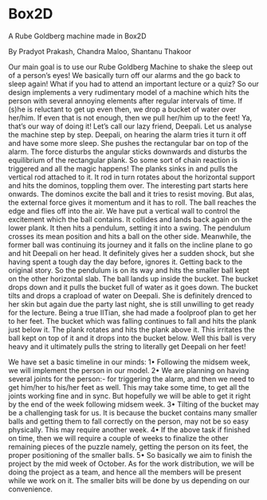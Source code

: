 Box2D
=====

A Rube Goldberg machine made in Box2D

By Pradyot Prakash, Chandra Maloo, Shantanu Thakoor

Our main goal is to use our Rube Goldberg Machine to shake the sleep out
of a person’s eyes! We basically turn off our alarms and the go back to sleep
again!
What if you had to attend an important lecture or a quiz? So our design
implements a very rudimentary model of a machine which hits the person with
several annoying elements after regular intervals of time. If (s)he is reluctant to
get up even then, we drop a bucket of water over her/him. If even that is not
enough, then we pull her/him up to the feet! Ya, that’s our way of doing it!
Let’s call our lazy friend, Deepali. Let us analyse the machine step by step.
Deepali, on hearing the alarm tries it turn it off and have some more sleep. She
pushes the rectangular bar on top of the alarm. The force disturbs the angular
sticks downwards and disturbs the equilibrium of the rectangular plank. So
some sort of chain reaction is triggered and all the magic happens! The planks
sinks in and pulls the vertical rod attached to it. It rod in turn rotates about the
horizontal support and hits the dominos, toppling them over. The interesting
part starts here onwards. The dominos excite the ball and it tries to resist
moving. But alas, the external force gives it momentum and it has to roll. The
ball reaches the edge and flies off into the air. We have put a vertical wall
to control the excitement which the ball contains. It collides and lands back
again on the lower plank. It then hits a pendulum, setting it into a swing. The
pendulum crosses its mean position and hits a ball on the other side. Meanwhile,
the former ball was continuing its journey and it falls on the incline plane to
go and hit Deepali on her head. It definitely gives her a sudden shock, but she
having spent a tough day the day before, ignores it.
Getting back to the original story. So the pendulum is on its way and hits
the smaller ball kept on the other horizontal slab. The ball lands up inside
the bucket. The bucket drops down and it pulls the bucket full of water as it
goes down. The bucket tilts and drops a crapload of water on Deepali. She
is definitely drenced to her skin but again due the party last night, she is still
unwilling to get ready for the lecture.
Being a true IITian, she had made a foolproof plan to get her to her feet. The
bucket which was falling continues to fall and hits the plank just below it. The
plank rotates and hits the plank above it. This irritates the ball kept on top
of it and it drops into the bucket below. Well this ball is very heavy and it
ultimately pulls the string to literally get Deepali on her feet!

We have set a basic timeline in our minds:
1• Following the midsem week, we will implement the person in our model.
2• We are planning on having several joints for the person:- for triggering
the alarm, and then we need to get him/her to his/her feet as well. This
may take some time, to get all the joints working fine and in sync. But
hopefully we will be able to get it right by the end of the week following
midsem week.
3• Tilting of the bucket may be a challenging task for us. It is because the
bucket contains many smaller balls and getting them to fall correctly on
the person, may not be so easy physically. This may require another week.
4• If the above task if finished on time, then we will require a couple of
weeks to finalize the other remaining pieces of the puzzle namely, getting
the person on its feet, the proper positioning of the smaller balls.
5• So basically we aim to finish the project by the mid week of October. As for
the work distribution, we will be doing the project as a team, and hence all the
members will be present while we work on it. The smaller bits will be done by
us depending on our convenience.
